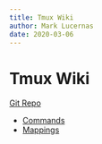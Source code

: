 ```yaml
---
title: Tmux Wiki
author: Mark Lucernas
date: 2020-03-06
---
```



# Tmux Wiki

[Git Repo](https://github.com/tmux/tmux)

  - [Commands](commands)
  - [Mappings](mappings)

